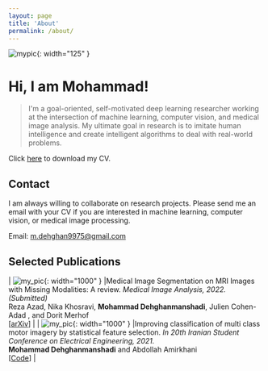 ```yaml
---
layout: page
title: 'About'
permalink: /about/
---
```


<style>
td, th {
   border: none!important;
}
</style>

![mypic]({{site.baseurl}}/assets/my_pic.jpg){: width="125" }
# Hi, I am Mohammad!

> I'm a goal-oriented, self-motivated deep learning researcher working at the intersection of machine learning, computer vision, and medical image analysis. My ultimate goal in research is to imitate human intelligence and create intelligent algorithms to deal with real-world problems.

Click [here](https://drive.google.com/file/d/14JYxTtUs5Snl5evPqdyi2zQza7TKo_bk/view?usp=sharing) to download my CV.
>


## Contact

I am always willing to collaborate on research projects. Please send me an email with your CV if you are interested in machine learning, computer vision, or medical image processing.

Email: m.dehghan9975@gmail.com



## Selected Publications

| ![my_pic]({{site.baseurl}}/assets/publications/MRI-missing-modality/taxonomy.png){: width="1000" } |Medical Image Segmentation on MRI Images with Missing Modalities: A review. *Medical Image Analysis, 2022. (Submitted)* <br />  Reza Azad, Nika Khosravi, **Mohammad Dehghanmanshadi**, Julien Cohen-Adad , and Dorit Merhof <br /> [[arXiv][missing-modality]] |
| ![my_pic]({{site.baseurl}}/assets/publications/motor-imagery/flowchart.png){: width="1000" } |Improving classification of multi class motor imagery by statistical feature selection. *In 20th Iranian Student Conference on Electrical Engineering, 2021.* <br /> **Mohammad Dehghanmanshadi** and Abdollah Amirkhani <br /> [[Code][motor-imagery]] | 


<!-- | <img src="/assets/publications/testability/img_1.png" width="50%"> |Testability measure of machine learning algorithms for autonomous vehicle applications: a review. *In Proceedings of the 12th International Conference on Internal Combustion Engines and Oil, 2021.* <br /> **Mohammad Dehghanmanshadi**, Morteza Mollajafari and Mohammadhasan Shojaiefard <br /> |
| <img src="/assets/publications/EVs/img_2.png" width="50%"> |Coordinated charging and discharging of electric vehicles. *In  The First Conference on Automotive Industries Recent Advances and Future Trends, 2020.* <br /> **Mohammad Dehghanmanshadi**, Mohammadhasan Shojaiefard, and Abdollah Amirkhani, Farahnaz Qalasimod | -->





[missing-modality]:https://arxiv.org/pdf/2203.06217.pdf

[motor-imagery]:https://github.com/MohammadDehghan/Improving-Classification-of-Multi-class-Motor-Imagery-by-Statistical-Feature-Selection